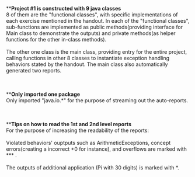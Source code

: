 ********Project #1 is constructed with 9 java classes******
</br>  8 of them are the "functional classes", with specific implementations of each exercise mentioned in the handout. In each of the "functional classes", sub-functions are implemented as public methods(providing interface for Main class to demonstrate the outputs) and private methods(as helper functions for the other in-class methods). 
</br>
</br>  The other one class is the main class, providing entry for the entire project, calling functions in other 8 classes to instantiate  exception handling behaviors stated by the handout. The main class also automatically generated two reports.
</br>
</br>
</br>    
    
********Only imported one package******
</br>  Only imported "java.io.*" for the purpose of streaming out the auto-reports.
</br>
</br>
</br>

********Tips on how to read the 1st and 2nd level reports******
</br>  For the purpose of increasing the readability of the reports:
</br>
</br>  Violated behaviors' ouptputs such as ArithmeticExceptions, concept errors(creating a incorrect +0 for instance), and overflows are marked with *** . 
</br>
</br>  The outputs of additional application (Pi with 30 digits) is marked with *.
